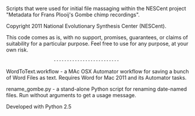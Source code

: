 Scripts that were used for initial file massaging 
within the NESCent project "Metadata for Frans Plooij's Gombe chimp recordings". 

Copyright 2011 National Evolutionary Synthesis Center (NESCent).

This code comes as is, with no support, promises, guarantees, or claims of suitability for a particular purpose.  Feel free to use for any purpose, at your own risk. 

                      -------------------------

WordToText.workflow - a MAc OSX Automator workflow for saving a bunch of Word Files as text. Requires Word for Mac 2011 and its Automator tasks. 

rename_gombe.py  - a stand-alone Python script for renaming date-named files.  Run without arguments to get a usage message.  

Developed with Python 2.5 